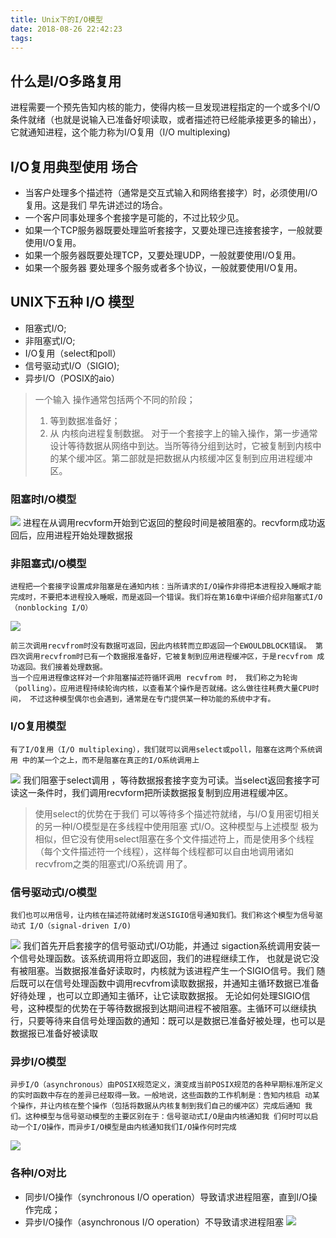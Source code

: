 ```yaml
---
title: Unix下的I/O模型
date: 2018-08-26 22:42:23
tags:
---
```

## 什么是I/O多路复用
进程需要一个预先告知内核的能力，使得内核一旦发现进程指定的一个或多个I/O条件就绪（也就是说输入已准备好呗读取，或者描述符已经能承接更多的输出），它就通知进程，这个能力称为I/O复用（I/O multiplexing)
## I/O复用典型使用 场合
* 当客户处理多个描述符（通常是交互式输入和网络套接字）时，必须使用I/O复用。这是我们 早先讲述过的场合。
* 一个客户同事处理多个套接字是可能的，不过比较少见。
* 如果一个TCP服务器既要处理监听套接字，又要处理已连接套接字，一般就要使用I/O复用。
* 如果一个服务器既要处理TCP，又要处理UDP，一般就要使用I/O复用。
* 如果一个服务器 要处理多个服务或者多个协议，一般就要使用I/O复用。
## UNIX下五种 I/O 模型
* 阻塞式I/O;
* 非阻塞式I/O;
* I/O复用（select和poll）
* 信号驱动式I/O（SIGIO);
* 异步I/O（POSIX的aio）
>  一个输入 操作通常包括两个不同的阶段；
> 1. 等到数据准备好；
> 2. 从 内核向进程复制数据。
>  对于一个套接字上的输入操作，第一步通常 设计等待数据从网络中到达。当所等待分组到达时，它被复制到内核中的某个缓冲区。第二部就是把数据从内核缓冲区复制到应用进程缓冲区。
###  阻塞时I/O模型
![](./_image/2018-08-26-21-20-54.png)
进程在从调用recvform开始到它返回的整段时间是被阻塞的。recvform成功返回后，应用进程开始处理数据报
### 非阻塞式I/O模型 
    进程把一个套接字设置成非阻塞是在通知内核：当所请求的I/O操作非得把本进程投入睡眠才能完成时，不要把本进程投入睡眠，而是返回一个错误。我们将在第16章中详细介绍非阻塞式I/O（nonblocking I/O）
![](./_image/2018-08-26-21-44-32.png)

    前三次调用recvfrom时没有数据可返回，因此内核转而立即返回一个EWOULDBLOCK错误。 第四次调用recvfrom时已有一个数据报准备好，它被复制到应用进程缓冲区，于是recvfrom 成功返回。我们接着处理数据。
    当一个应用进程像这样对一个非阻塞描述符循环调用 recvfrom 时， 我们称之为轮询 （polling）。应用进程持续轮询内核，以查看某个操作是否就绪。这么做往往耗费大量CPU时间， 不过这种模型偶尔也会遇到，通常是在专门提供某一种功能的系统中才有。
### I/O复用模型
    有了I/O复用（I/O multiplexing），我们就可以调用select或poll，阻塞在这两个系统调用 中的某一个之上，而不是阻塞在真正的I/O系统调用上
![](./_image/2018-08-26-21-45-30.png)
    我们阻塞于select调用 ，等待数据报套接字变为可读。当select返回套接字可读这一条件时，我们调用recvform把所读数据报复制到应用进程缓冲区。
>  使用select的优势在于我们 可以等待多个描述符就绪，与I/O复用密切相关的另一种I/O模型是在多线程中使用阻塞
> 式I/O。这种模型与上述模型 极为相似，但它没有使用select阻塞在多个文件描述符上，而是使用多个线程（每个文件描述符一个线程），这样每个线程都可以自由地调用诸如recvfrom之类的阻塞式I/O系统调 用了。
### 信号驱动式I/O模型
    我们也可以用信号，让内核在描述符就绪时发送SIGIO信号通知我们。我们称这个模型为信号驱动式 I/O（signal-driven I/O)
![](https://ibb.co/i2yYyUg)
        我们首先开启套接字的信号驱动式I/O功能，并通过 sigaction系统调用安装一个信号处理函数。该系统调用将立即返回，我们的进程继续工作， 也就是说它没有被阻塞。当数据报准备好读取时，内核就为该进程产生一个SIGIO信号。我们 随后既可以在信号处理函数中调用recvfrom读取数据报，并通知主循环数据已准备好待处理 ，也可以立即通知主循环，让它读取数据报。
    无论如何处理SIGIO信号，这种模型的优势在于等待数据报到达期间进程不被阻塞。主循环可以继续执行，只要等待来自信号处理函数的通知：既可以是数据已准备好被处理，也可以是数据报已准备好被读取
### 异步I/O模型
    异步I/O（asynchronous）由POSIX规范定义，演变成当前POSIX规范的各种早期标准所定义的实时函数中存在的差异已经取得一致。一般地说，这些函数的工作机制是：告知内核启 动某个操作，并让内核在整个操作（包括将数据从内核复制到我们自己的缓冲区）完成后通知 我们。这种模型与信号驱动模型的主要区别在于：信号驱动式I/O是由内核通知我 们何时可以启动一个I/O操作，而异步I/O模型是由内核通知我们I/O操作何时完成
![](./_image/2018-08-26-22-00-56.png)

### 各种I/O对比
* 同步I/O操作（synchronous I/O operation）导致请求进程阻塞，直到I/O操作完成；
* 异步I/O操作（asynchronous I/O operation）不导致请求进程阻塞
![](./_image/2018-08-26-22-07-36.png)






